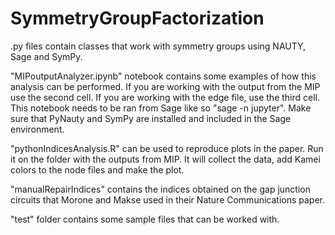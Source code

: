 # SymmetryGroupFactorization

.py files contain classes that work with symmetry groups using NAUTY, Sage and SymPy.

"MIPoutputAnalyzer.ipynb" notebook contains some examples of how this analysis can be performed.
If you are working with the output from the MIP use the second cell. If you are working with the edge file, use the third cell.
This notebook needs to be ran from Sage like so "sage -n jupyter". Make sure that PyNauty and SymPy are installed and included in the Sage environment.

"pythonIndicesAnalysis.R" can be used to reproduce plots in the paper.
Run it on the folder with the outputs from MIP. It will collect the data, add Kamei colors to the node files and make the plot.

"manualRepairIndices" contains the indices obtained on the gap junction circuits that Morone and Makse used in their Nature Communications paper.

"test" folder contains some sample files that can be worked with.
